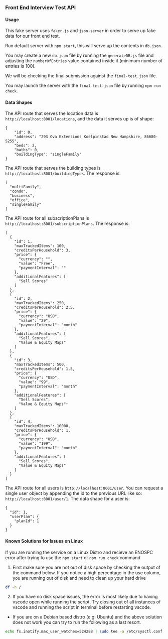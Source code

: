 ### Front End Interview Test API

#### Usage
This fake server uses `faker.js` and `json-server` in order to serve up fake data for our front end test.

Run default server with `npm start`, this will serve up the contents in `db.json`.

You may create a new `db.json` file by running the `generateDB.js` file and adjusting the `numberOfEntries` value contained inside it (minimum number of entries is 100).

We will be checking the final submission against the `final-test.json` file.

You may launch the server with the `final-test.json` file by running `npm run check`.

#### Data Shapes

The API route that serves the location data is `http://localhost:8001/locations`, and the data it serves up is of shape:
```
{
    "id": 0,
    "address": "293 Ova Extensions Koelpinstad New Hampshire, 86680-5255",
    "beds": 2,
    "baths": 0,
    "buildingType": "singleFamily"
}
```

The API route that serves the building types is `http://localhost:8001/buildingTypes`.  The response is:
```
[
  "multiFamily",
  "condo",
  "business",
  "office",
  "singleFamily"
]
```

The API route for all subscriptionPlans is `http://localhost:8001/subscriptionPlans`.  The response is:
```
[
  {
    "id": 1,
    "maxTrackedItems": 100,
    "creditsPerHousehold": 3,
    "price": {
      "currency": "",
      "value": "Free",
      "paymentInterval": ""
    },
    "additionalFeatures": [
      "Sell Scores"
    ]
  },
  {
    "id": 2,
    "maxTrackedItems": 250,
    "creditsPerHousehold": 2.5,
    "price": {
      "currency": "USD",
      "value": "29",
      "paymentInterval": "month"
    },
    "additionalFeatures": [
      "Sell Scores",
      "Value & Equity Maps"
    ]
  },
  {
    "id": 3,
    "maxTrackedItems": 500,
    "creditsPerHousehold": 1.5,
    "price": {
      "currency": "USD",
      "value": "99",
      "paymentInterval": "month"
    },
    "additionalFeatures": [
      "Sell Scores",
      "Value & Equity Maps"+
    ]
  },
  {
    "id": 4,
    "maxTrackedItems": 10000,
    "creditsPerHousehold": 1,
    "price": {
      "currency": "USD",
      "value": "199",
      "paymentInterval": "month"
    },
    "additionalFeatures": [
      "Sell Scores",
      "Value & Equity Maps"
    ]
  }
]
```

The API route for all users is `http://localhost:8001/user`.  You can request a single user object by appending the id to the previous URL like so: `http://localhost:8001/user/1`.  The data shape for a user is:
```
{
  "id": 1,
  "userPlan": {
    "planId": 1
  }
}
```
#### Known Solutions for Issues on Linux
If you are running the service on a Linux Distro and recieve an ENOSPC error after trying to use the `npm start` or `npm run check` command
1. First make sure you are not out of disk space by checking the output of the command below. If you notice a high percentage in the use column, you are running out of disk and need to clean up your hard drive  
```sh
df -h /
```
2. If you have no disk space issues, the error is most likely due to having vscode open while running the script. Try closing out of all instances of vscode and running the script in terminal before restarting vscode.
  - If you are on a Debian based distro (e.g: Ubuntu) and the above solution does not work you can try to run the following as a last resort.
  ```sh
  echo fs.inotify.max_user_watches=524288 | sudo tee -a /etc/sysctl.conf && sudo sysctl -p
  ```
